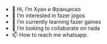 - 👋 Hi, I’m Хуан и Франциско
- 👀 I’m interested in fazer jogos
- 🌱 I’m currently learning fazer games
- 💞️ I’m looking to collaborate on nada
- 📫 How to reach me whatsapp.

<!---
luckkno1a/luckkno1a is a ✨ special ✨ repository because its `README.md` (this file) appears on your GitHub profile.
You can click the Preview link to take a look at your changes.
--->

